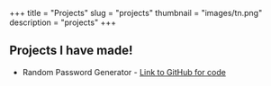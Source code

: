 +++
title = "Projects"
slug = "projects"
thumbnail = "images/tn.png"
description = "projects"
+++

## Projects I have made! 

* Random Password Generator - [Link to GitHub for code](https://github.com/amannayyar1/PasswordGenerator)

<!---
if you want to add pics to this page go to the example folder in the themes and check how to add the image.
-->